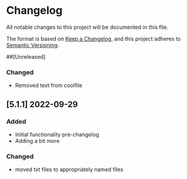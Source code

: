 # Changelog
All notable changes to this project will be documented in this file.

The format is based on [Keep a Changelog](https://keepachangelog.com/en/1.0.0/),
and this project adheres to [Semantic Versioning](https://semver.org/spec/v2.0.0.html).

##[Unreleased]
### Changed
- Removed text from coolfile

## [5.1.1] 2022-09-29 

### Added 
- Initial functionality pre-changelog
- Adding a bit more
### Changed
- moved txt files to appropriately named files
